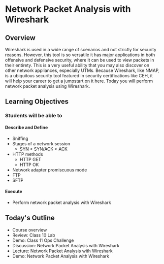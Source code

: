 # Network Packet Analysis with Wireshark

## Overview

Wireshark is used in a wide range of scenarios and not strictly for security reasons. However, this tool is so versatile it has major applications in both offensive and defensive security, where it can be used to view packets in their entirety. This is a very useful ability that you may also discover on other network appliances, especially UTMs. Because Wireshark, like NMAP, is a ubiquitous security tool featured in security certifications like CEH, it will help your career to get a jumpstart on it here. Today you will perform network packet analysis using Wireshark.

## Learning Objectives

### Students will be able to

#### Describe and Define

- Sniffing
- Stages of a network session
  - SYN > SYN/ACK > ACK
- HTTP methods
  - HTTP GET
  - HTTP OK
- Network adapter promiscuous mode
- FTP
- SFTP

#### Execute

- Perform network packet analysis with Wireshark

## Today's Outline

- Course overview
- Review: Class 10 Lab
- Demo: Class 11 Ops Challenge
- Discussion: Network Packet Analysis with Wireshark
- Lecture: Network Packet Analysis with Wireshark
- Demo: Network Packet Analysis with Wireshark

